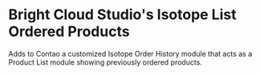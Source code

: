 # Bright Cloud Studio's Isotope List Ordered Products
Adds to Contao a customized Isotope Order History module that acts as a Product List module showing previously ordered products.
